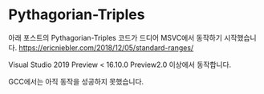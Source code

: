 # Pythagorian-Triples

아래 포스트의 Pythagorian-Triples 코드가 드디어 MSVC에서 동작하기 시작했습니다.
https://ericniebler.com/2018/12/05/standard-ranges/

Visual Studio 2019 Preview <
16.10.0 Preview2.0 이상에서 동작합니다.

GCC에서는 아직 동작을 성공하지 못했습니다.
